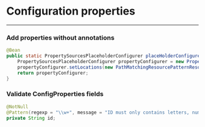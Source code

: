 # Configuration properties
---
### Add properties without annotations
```java
@Bean
public static PropertySourcesPlaceholderConfigurer placeHolderConfigurer() {
    PropertySourcesPlaceholderConfigurer propertyConfigurer = new PropertySourcesPlaceholderConfigurer();
    propertyConfigurer.setLocations(new PathMatchingResourcePatternResolver().getResources("classpath:/**/abc.properties"));
    return propertyConfigurer;
}

```
### Validate ConfigProperties fields
```java
@NotNull
@Pattern(regexp = "\\w+", message = "ID must only contains letters, numbers and '_'")
private String id;
```
